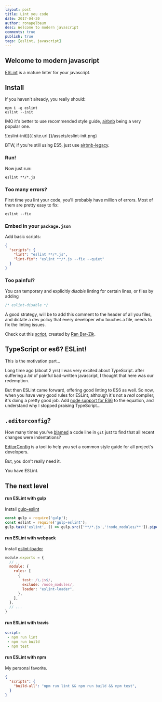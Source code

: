 ```yaml
---
layout: post
title: Lint you code
date: 2017-04-30
author: ronapelbaum
desc: Welcome to modern javascript
comments: true
publish: true
tags: [eslint, javascript]
---
```

## Welcome to modern javascript

[ESLint](http://eslint.org/docs/user-guide/getting-started) is a mature linter for your javascript.

## Install
If you haven't already, you really should:
```
npm i -g eslint
eslint --init
```
IMO it's better to use recommended style guide, [airbnb](https://github.com/airbnb/javascript) being a very popular one.

![eslint-init]({{ site.url }}/assets/eslint-init.png)

BTW, if you're still using ES5, just use [airbnb-legacy](https://www.npmjs.com/package/eslint-config-airbnb-base#eslint-config-airbnb-baselegacy).

### Run!
Now just run:
```
eslint **/*.js
```

### Too many errors?

First time you lint your code, you'll probably have million of errors.
Most of them are pretty easy to fix:
```
eslint --fix
```

### Embed in your `package.json`

Add basic scripts:

```json
{
  "scripts": {
    "lint": "eslint **/*.js",
    "lint-fix": "eslint **/*.js --fix --quiet"
  }
}
```

### Too painful? 

You can temporary and explicitly *disable* linting for certain lines, or files by adding
```javascript
/* eslint-disable */
```

A good strategy, will be to add this comment to the header of all you files, and dictate a dev policy that every developer who touches a file, needs to fix the linting issues.

Check out this [script](https://gist.github.com/barzik/d6f43a1ee650643ced19a5094d4cec3d), created by [Ran Bar-Zik](https://internet-israel.com/).

## TypeScript or es6? ESLint!

This is the motivation part...

Long time ago (about 2 yrs) I was very excited about TypeScript. after suffering a *lot* of painful bad-written javascript, I thought that here was our redemption.

But then ESLint came forward, offering good linting to ES6 as well. So now, when you have very good rules for ESLint, although it's not a *real* compiler, it's doing a pretty good job.
Add [node support for ES6](https://nodejs.org/en/docs/es6/) to the equation, and understand why I stopped praising TypeScript... 

## `.editorconfig`?

How many times you've [blamed](https://help.github.com/articles/tracing-changes-in-a-file/) a code line in `git` just to find that all recent changes were indentations?

[EditorConfig](http://editorconfig.org/) is a tool to help you set a common style guide for all project's developers.

But, you don't really need it.

You have ESLint.

## The next level

#### run ESLint with gulp
Install [gulp-eslint](https://www.npmjs.com/package/gulp-eslint)

```javascript
const gulp = require('gulp');
const eslint = require('gulp-eslint');
gulp.task('eslint', () => gulp.src(['**/*.js','!node_modules/**']).pipe(eslint));
```
#### run ESLint with webpack
Install [eslint-loader](https://www.npmjs.com/package/eslint-loader)

```javascript
module.exports = {
  // ... 
  module: {
    rules: [
      {
        test: /\.js$/,
        exclude: /node_modules/,
        loader: "eslint-loader",
      },
    ],
  },
  // ... 
}
```

#### run ESLint with travis
 ```yaml
script:
  - npm run lint
  - npm run build
  - npm test
```

#### run ESLint with npm
My personal favorite. 

```json
{
  "scripts": {
    "build-all": "npm run lint && npm run build && npm test",
  }
}
```
